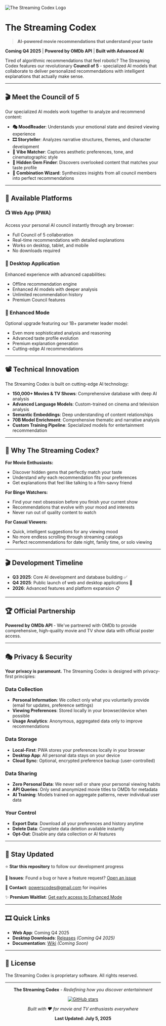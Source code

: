 ![The Streaming Codex Logo](https://github.com/LoSTxDragon/The-Streaming-Codex-Showcase/raw/main/Logo.png)

# The Streaming Codex
> **AI-powered movie recommendations that understand your taste**

**Coming Q4 2025** | **Powered by OMDb API** | **Built with Advanced AI**

Tired of algorithmic recommendations that feel robotic? The Streaming Codex features our revolutionary **Council of 5** - specialized AI models that collaborate to deliver personalized recommendations with intelligent explanations that actually make sense.

---

## 🎬 Meet the Council of 5

Our specialized AI models work together to analyze and recommend content:

- **🎭 MoodReader**: Understands your emotional state and desired viewing experience
- **🎞️ Storyteller**: Analyzes narrative structures, themes, and character development  
- **🎨 Vibe Matcher**: Captures aesthetic preferences, tone, and cinematographic style
- **💎 Hidden Gem Finder**: Discovers overlooked content that matches your taste profile
- **🔮 Combination Wizard**: Synthesizes insights from all council members into perfect recommendations

---

## 🍿 Available Platforms

### **📺 Web App (PWA)**
Access your personal AI council instantly through any browser:
- Full Council of 5 collaboration
- Real-time recommendations with detailed explanations
- Works on desktop, tablet, and mobile
- No downloads required

### **🎥 Desktop Application** 
Enhanced experience with advanced capabilities:
- Offline recommendation engine
- Enhanced AI models with deeper analysis
- Unlimited recommendation history
- Premium Council features

### **🌟 Enhanced Mode**
Optional upgrade featuring our 1B+ parameter leader model:
- Even more sophisticated analysis and reasoning
- Advanced taste profile evolution
- Premium explanation generation
- Cutting-edge AI recommendations

---

## 📽️ Technical Innovation

The Streaming Codex is built on cutting-edge AI technology:

- **150,000+ Movies & TV Shows**: Comprehensive database with deep AI analysis
- **Advanced Language Models**: Custom-trained on cinema and television analysis  
- **Semantic Embeddings**: Deep understanding of content relationships
- **70B Model Enrichment**: Comprehensive thematic and narrative analysis
- **Custom Training Pipeline**: Specialized models for entertainment recommendation

---

## 🎪 Why The Streaming Codex?

**For Movie Enthusiasts:**
- Discover hidden gems that perfectly match your taste
- Understand *why* each recommendation fits your preferences
- Get explanations that feel like talking to a film-savvy friend

**For Binge Watchers:**
- Find your next obsession before you finish your current show
- Recommendations that evolve with your mood and interests
- Never run out of quality content to watch

**For Casual Viewers:**
- Quick, intelligent suggestions for any viewing mood
- No more endless scrolling through streaming catalogs
- Perfect recommendations for date night, family time, or solo viewing

---

## 🎬 Development Timeline

- **Q3 2025**: Core AI development and database building ✅
- **Q4 2025**: Public launch of web and desktop applications 🚧
- **2026**: Advanced features and platform expansion 📋

---

## 🏆 Official Partnership

**Powered by OMDb API** - We've partnered with OMDb to provide comprehensive, high-quality movie and TV show data with official poster access.

---

## 🎭 Privacy & Security

**Your privacy is paramount.** The Streaming Codex is designed with privacy-first principles:

### **Data Collection**
- **Personal Information**: We collect only what you voluntarily provide (email for updates, preference settings)
- **Viewing Preferences**: Stored locally in your browser/device when possible
- **Usage Analytics**: Anonymous, aggregated data only to improve recommendations

### **Data Storage**
- **Local-First**: PWA stores your preferences locally in your browser
- **Desktop App**: All personal data stays on your device
- **Cloud Sync**: Optional, encrypted preference backup (user-controlled)

### **Data Sharing**
- **Zero Personal Data**: We never sell or share your personal viewing habits
- **API Queries**: Only send anonymized movie titles to OMDb for metadata
- **AI Training**: Models trained on aggregate patterns, never individual user data

### **Your Control**
- **Export Data**: Download all your preferences and history anytime
- **Delete Data**: Complete data deletion available instantly
- **Opt-Out**: Disable any data collection or AI features

---

## 🎥 Stay Updated

⭐ **Star this repository** to follow our development progress

🐛 **Issues**: Found a bug or have a feature request? [Open an issue](../../issues)

📧 **Contact**: [powerscodes@gmail.com](mailto:powerscodes@gmail.com) for inquiries

✨ **Premium Waitlist**: [Get early access to Enhanced Mode](https://powerscodes.kit.com/61640ee027)

---

## 🎞️ Quick Links

- **Web App**: Coming Q4 2025
- **Desktop Downloads**: [Releases](../../releases) *(Coming Q4 2025)*
- **Documentation**: [Wiki](../../wiki) *(Coming Soon)*

---

## 📜 License

The Streaming Codex is proprietary software. All rights reserved.

---

<div align="center">

**The Streaming Codex** - *Redefining how you discover entertainment*

[![GitHub stars](https://img.shields.io/github/stars/LoSTxDragon/The-Streaming-Codex-Showcase?style=social)](../../stargazers)

*Built with ❤️ for movie and TV enthusiasts everywhere*

**Last Updated: July 5, 2025**

</div>
